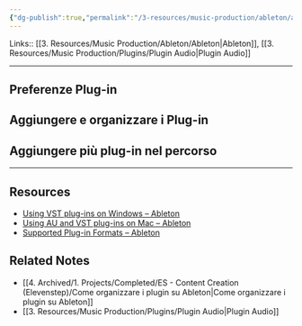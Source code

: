```yaml
---
{"dg-publish":true,"permalink":"/3-resources/music-production/ableton/ableton-configurazione-plugins/","tags":["type/note"]}
---
```


Links:: [[3. Resources/Music Production/Ableton/Ableton\|Ableton]], [[3. Resources/Music Production/Plugins/Plugin Audio\|Plugin Audio]]

---

## Preferenze Plug-in


## Aggiungere e organizzare i Plug-in


## Aggiungere più plug-in nel percorso



---
## Resources

- [Using VST plug-ins on Windows – Ableton](https://help.ableton.com/hc/en-us/articles/209071729-Using-VST-plug-ins-on-Windows#h_01G1RA9D8RN4YVBS4PNTNMX8E4)
- [Using AU and VST plug-ins on Mac – Ableton](https://help.ableton.com/hc/en-us/articles/209068929-Using-AU-and-VST-plug-ins-on-Mac)
- [Supported Plug-in Formats – Ableton](https://help.ableton.com/hc/en-us/articles/5937501570460-Supported-Plug-in-Formats-)

## Related Notes

- [[4. Archived/1. Projects/Completed/ES - Content Creation (Elevenstep)/Come organizzare i plugin su Ableton\|Come organizzare i plugin su Ableton]]
- [[3. Resources/Music Production/Plugins/Plugin Audio\|Plugin Audio]]


